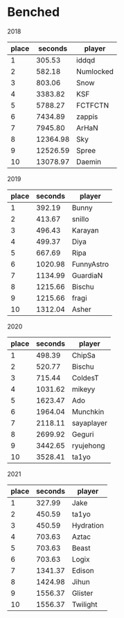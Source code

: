 # Benched

2018

 | place | seconds  | player    |
|-------|----------|-----------|
|     1 |   305.53 | iddqd     |
|     2 |   582.18 | Numlocked |
|     3 |   803.06 | Snow      |
|     4 |  3383.82 | KSF       |
|     5 |  5788.27 | FCTFCTN   |
|     6 |  7434.89 | zappis    |
|     7 |  7945.80 | ArHaN     |
|     8 | 12364.98 | Sky       |
|     9 | 12526.59 | Spree     |
|    10 | 13078.97 | Daemin    |

2019

 | place | seconds | player     |
|-------|---------|------------|
|     1 |  392.19 | Bunny      |
|     2 |  413.67 | snillo     |
|     3 |  496.43 | Karayan    |
|     4 |  499.37 | Diya       |
|     5 |  667.69 | Ripa       |
|     6 | 1020.98 | FunnyAstro |
|     7 | 1134.99 | GuardiaN   |
|     8 | 1215.66 | Bischu     |
|     9 | 1215.66 | fragi      |
|    10 | 1312.04 | Asher      |

2020

 | place | seconds | player     |
|-------|---------|------------|
|     1 |  498.39 | ChipSa     |
|     2 |  520.77 | Bischu     |
|     3 |  715.44 | ColdesT    |
|     4 | 1031.62 | mikeyy     |
|     5 | 1623.47 | Ado        |
|     6 | 1964.04 | Munchkin   |
|     7 | 2118.11 | sayaplayer |
|     8 | 2699.92 | Geguri     |
|     9 | 3442.65 | ryujehong  |
|    10 | 3528.41 | ta1yo      |

2021

 | place | seconds | player    |
|-------|---------|-----------|
|     1 |  327.99 | Jake      |
|     2 |  450.59 | ta1yo     |
|     3 |  450.59 | Hydration |
|     4 |  703.63 | Aztac     |
|     5 |  703.63 | Beast     |
|     6 |  703.63 | Logix     |
|     7 | 1341.37 | Edison    |
|     8 | 1424.98 | Jihun     |
|     9 | 1556.37 | Glister   |
|    10 | 1556.37 | Twilight  |
